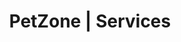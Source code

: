 ---
title: PetZone | Services
layout: service-individual
label: "Ultrasound"
text: "At PetZone we are entirely committed to providing pet parents with the latest in medical technology and treatment. Ultrasounds are used to create an image of the organs inside an animal’s body in real time. Before ultrasounds the only possible way to identify a problem in an animal’s body was to find it during surgery. However, ultrasounds are minimally invasive and do not expose your pet to any radiation while allowing us to examine and measure the size of structures in the body in real-time. Ultrasounds can also help identify the position of a foreign body, saving surgeons valuable time in searching for the item and reducing the amount of time an animal is under anaesthesia. We have years of experience in reading and interpreting ultrasonic images which can lead to saving a pet’s life. Your pet’s life can be saved in minutes with an ultrasound reading while causing no stress or pain. Should we fine any irregularities in your pet’s organs, we will help devise a treatment plan and give you all the options you need to make an informed decision about your pet’s future."
img: "/images/learn_more/ultrasound.jpg"
---